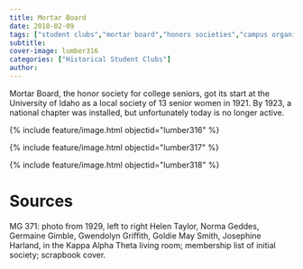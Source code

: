 ```yaml
---
title: Mortar Board
date: 2018-02-09
tags: ["student clubs","mortar board","honors societies","campus organizations"]
subtitle: 
cover-image: lumber316
categories: ["Historical Student Clubs"]
author: 
---
```


Mortar Board, the honor society for college seniors, got its start at the University of Idaho as a local society of 13 senior women in 1921. By 1923, a national chapter was installed, but unfortunately today is no longer active.

{% include feature/image.html objectid="lumber316" %}

{% include feature/image.html objectid="lumber317" %}

{% include feature/image.html objectid="lumber318" %}

# Sources

MG 371: photo from 1929, left to right Helen Taylor, Norma Geddes, Germaine Gimble, Gwendolyn Griffith, Goldie May Smith, Josephine Harland, in the Kappa Alpha Theta living room; membership list of initial society; scrapbook cover.